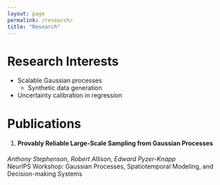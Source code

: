 ```yaml
---
layout: page
permalink: /research/
title: "Research"
---
```


# Research Interests

* Scalable Gaussian processes
  - Synthetic data generation
* Uncertainty calibration in regression

# Publications

1. #### Provably Reliable Large-Scale Sampling from Gaussian Processes ####
_Anthony Stephenson, Robert Allison, Edward Pyzer-Knapp_\
NeurIPS Workshop: Gaussian Processes, Spatiotemporal Modeling, and Decision-making Systems

 
